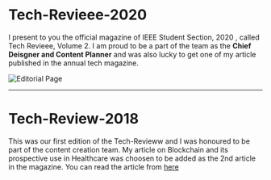 # Tech-Revieee-2020

I present to you the official magazine of IEEE Student Section, 2020 , called Tech Revieee, Volume 2.
I am proud to be a part of the team as the **__Chief Deisgner and Content Planner__** and was also lucky to get one of my article published in the annual tech magazine.

![Editorial Page](https://github.com/Jash-2000/Tech-Revieee-2020/blob/master/Final%20Design/Page_1.jpg)

---

# Tech-Review-2018

This was our first edition of the Tech-Revieww and I was honoured to be part of the content creation team. My article on Blockchain and its prospective use in Healthcare was choosen to be added as the 2nd article in the magazine. You can read the article from [here](https://github.com/Jash-2000/Tech-Revieee/blob/master/IEEE_Newsletter.pdf)

